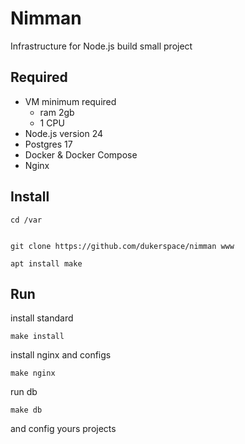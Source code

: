 # Nimman
Infrastructure for Node.js build small project

## Required
- VM minimum required
  - ram 2gb
  - 1 CPU
- Node.js version 24
- Postgres 17
- Docker & Docker Compose
- Nginx

## Install
```
cd /var


git clone https://github.com/dukerspace/nimman www

apt install make
```

## Run
install standard
```
make install
```
install nginx and configs
```
make nginx
```
run db
```
make db
```
and config yours projects
